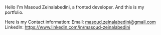 Hello
I'm Masoud Zeinalabedini, a fronted developer.
And this is my portfolio.

Here is my Contact information:
Email:  masoud.zeinalabedini@gmail.com
LinkedIn: https://www.linkedin.com/in/masoud-zeinalabedini 

